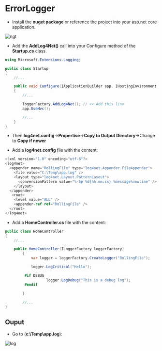 # ErrorLogger
- Install the **nuget package** or reference the project into your asp.net core application.

![ngt](https://user-images.githubusercontent.com/37344605/61993202-2a1c8b80-b08a-11e9-9522-be8ac5b0a4c6.png)


- Add the **AddLog4Net()** call into your Configure method of the **Startup.cs** class.

```cs
using Microsoft.Extensions.Logging;

public class Startup
{
    //...

    public void Configure(IApplicationBuilder app, IHostingEnvironment env, ILoggerFactory loggerFactory)
    {
        //...

        loggerFactory.AddLog4Net(); // << Add this line
        app.UseMvc();

        //...
    }
}

```

- Then **log4net.config**->**Propertise**->**Copy to Output Directory**->Change to **Copy if newer**

- Add a **log4net.config** file with the content:

```cs
<?xml version="1.0" encoding="utf-8"?>
<log4net>
  <appender name="RollingFile" type="log4net.Appender.FileAppender">
    <file value="C:\Temp\app.log" />
    <layout type="log4net.Layout.PatternLayout">
      <conversionPattern value="%-5p %d{hh:mm:ss} %message%newline" />
    </layout>
  </appender>
   <root>
    <level value="ALL" />
    <appender-ref ref="RollingFile" />
  </root>
</log4net>
```
- Add a **HomeController.cs** file with the content:

```cs
public class HomeController
{
    //...

    public HomeController(ILoggerFactory loggerFactory)
        {
            var logger = loggerFactory.CreateLogger("RollingFile");

            logger.LogCritical("Hello");

         #if DEBUG
                   logger.LogDebug("This is a debug log");
         #endif
         
        }
        
        //...
}
```
## Ouput
  - Go to (**c:\Temp\app.log**):

![log](https://user-images.githubusercontent.com/37344605/61993011-95189300-b087-11e9-95b6-4c9fd5fa1f74.png)

